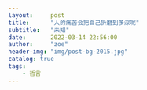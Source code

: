 ```yaml
---
layout:     post
title:      "人的痛苦会把自己折磨到多深呢"
subtitle:   "未知"
date:       2022-03-14 22:56:00
author:     "zoe"
header-img: "img/post-bg-2015.jpg"
catalog: true
tags:
    - 哲言
---
```


